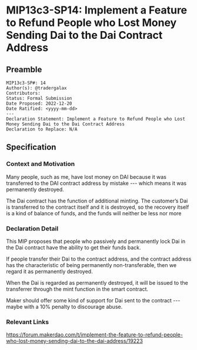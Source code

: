 # MIP13c3-SP14: Implement a Feature to Refund People who Lost Money Sending Dai to the Dai Contract Address

## Preamble

```
MIP13c3-SP#: 14
Author(s): @tradergalax
Contributors:
Status: Formal Submission
Date Proposed: 2022-12-20
Date Ratified: <yyyy-mm-dd>
---
Declaration Statement: Implement a Feature to Refund People who Lost Money Sending Dai to the Dai Contract Address
Declaration to Replace: N/A
```

## Specification

### Context and Motivation

Many people, such as me, have lost money on DAI because it was transferred to the DAI contract address by mistake --- which means it was permanently destroyed.

The Dai contract has the function of additional minting. The customer’s Dai is transferred to the contract itself and it is destroyed, so the recovery itself is a kind of balance of funds, and the funds will neither be less nor more

### Declaration Detail

This MIP proposes that people who passively and permanently lock Dai in the Dai contract have the ability to get their funds back.

If people transfer their Dai to the contract address, and the contract address has the characteristic of being permanently non-transferable, then we regard it as permanently destroyed.

When the Dai is regarded as permanently destroyed, it will be issued to the transferrer through the mint function in the smart contract.

Maker should offer some kind of support for Dai sent to the contract --- maybe with a 10% penalty to discourage abuse.

### Relevant Links

<https://forum.makerdao.com/t/implement-the-feature-to-refund-people-who-lost-money-sending-dai-to-the-dai-address/19223>
